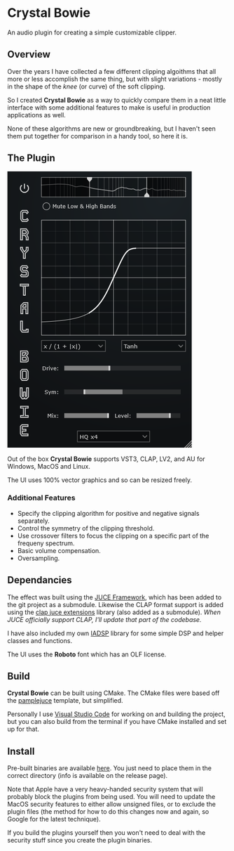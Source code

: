 # Crystal Bowie
An audio plugin for creating a simple customizable clipper.
## Overview
Over the years I have collected a few different clipping algoithms that all more or less accomplish the same thing, but with slight variations - mostly in the shape of the *knee* (or curve) of the soft clipping.

So I created __Crystal Bowie__ as a way to quickly compare them in a neat little interface with some additional features to make is useful in production applications as well.

None of these algorithms are new or groundbreaking, but I haven't seen them put together for comparison in a handy tool, so here it is.

## The Plugin

![Crystal Bowie](examples/Screenshot.png)

Out of the box __Crystal Bowie__ supports VST3, CLAP, LV2, and AU for  Windows, MacOS and Linux.

The UI uses 100% vector graphics and so can be resized freely.

### Additional Features
- Specify the clipping algorithm for positive and negative signals separately.
- Control the symmetry of the clipping threshold.
- Use crossover filters to focus the clipping on a specific part of the frequeny spectrum.
- Basic volume compensation.
- Oversampling.

## Dependancies

The effect was built using the [JUCE Framework](https://github.com/juce-framework/JUCE), which has been added to the git project as a submodule.
Likewise the CLAP format support is added using the [clap juce extensions](https://github.com/free-audio/clap-juce-extensions) library (also added as a submodule).
*When JUCE officially support CLAP, I'll update that part of the codebase.*

I have also included my own [IADSP](https://github.com/IcebreakerAudio/IADSP) library for some simple DSP and helper classes and functions.

The UI uses the __Roboto__ font which has an OLF license.

## Build

__Crystal Bowie__ can be built using CMake.
The CMake files were based off the [pamplejuce](https://github.com/sudara/pamplejuce) template, but simplified.

Personally I use [Visual Studio Code](https://code.visualstudio.com/) for working on and building the project, but you can also build from the terminal if you have CMake installed and set up for that.

## Install

Pre-built binaries are available [here](https://github.com/IcebreakerAudio/Crystal-Bowie/releases). You just need to place them in the correct directory (info is available on the release page).

Note that Apple have a very heavy-handed security system that will probably block the plugins from being used. You will need to update the MacOS security features to either allow unsigned files, or to exclude the plugin files (the method for how to do this changes now and again, so Google for the latest technique).

If you build the plugins yourself then you won't need to deal with the security stuff since you create the plugin binaries.
